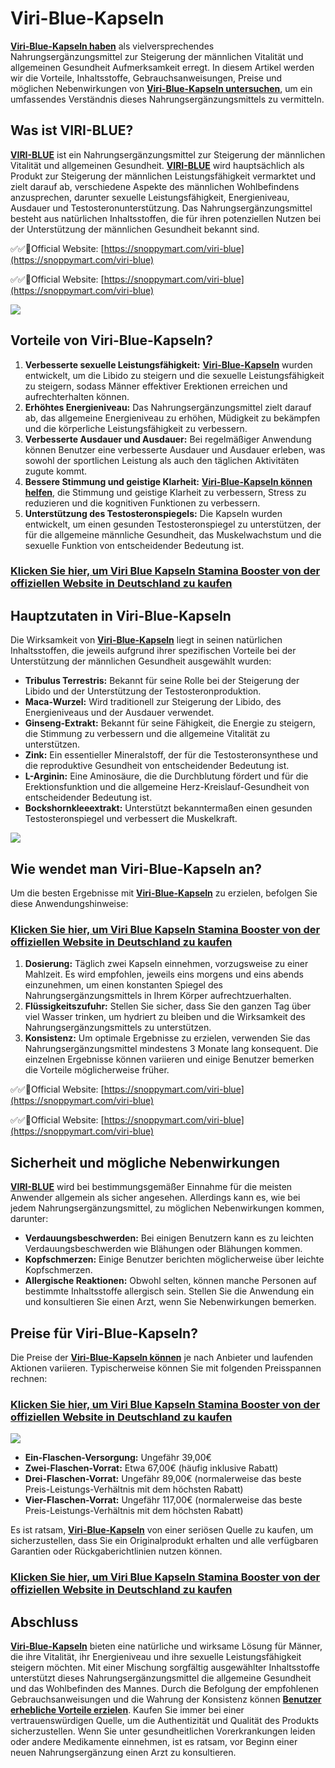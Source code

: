 # Viri-Blue-Kapseln
[**Viri-Blue-Kapseln haben**](https://sites.google.com/view/viri-blue/home) als vielversprechendes Nahrungsergänzungsmittel zur Steigerung der männlichen Vitalität und allgemeinen Gesundheit Aufmerksamkeit erregt. In diesem Artikel werden wir die Vorteile, Inhaltsstoffe, Gebrauchsanweisungen, Preise und möglichen Nebenwirkungen von [**Viri-Blue-Kapseln untersuchen**](https://groups.google.com/u/1/g/viri-blue/c/Er6Lp_xeO7o), um ein umfassendes Verständnis dieses Nahrungsergänzungsmittels zu vermitteln.

Was ist VIRI-BLUE?
------------------

[**VIRI-BLUE**](https://groups.google.com/u/1/g/viri-blue/c/Er6Lp_xeO7o) ist ein Nahrungsergänzungsmittel zur Steigerung der männlichen Vitalität und allgemeinen Gesundheit. [**VIRI-BLUE**](https://healthupdates2024.blogspot.com/2024/05/viri-blue-kapseln-inhaltsstoffe-und.html) wird hauptsächlich als Produkt zur Steigerung der männlichen Leistungsfähigkeit vermarktet und zielt darauf ab, verschiedene Aspekte des männlichen Wohlbefindens anzusprechen, darunter sexuelle Leistungsfähigkeit, Energieniveau, Ausdauer und Testosteronunterstützung. Das Nahrungsergänzungsmittel besteht aus natürlichen Inhaltsstoffen, die für ihren potenziellen Nutzen bei der Unterstützung der männlichen Gesundheit bekannt sind.

✅✅🔴Official Website: [https://snoppymart.com/viri-blue](https://snoppymart.com/viri-blue)

✅✅🔴Official Website: [https://snoppymart.com/viri-blue](https://snoppymart.com/viri-blue)

![](https://i.ibb.co/qBpscY3/Screenshot-30.png)

Vorteile von Viri-Blue-Kapseln?
-------------------------------

1.  **Verbesserte sexuelle Leistungsfähigkeit:** [**Viri-Blue-Kapseln**](https://colab.research.google.com/drive/1yxrCMG6a1FbJav8jCmaAvbsnOd4ZKV_8?usp=sharing) wurden entwickelt, um die Libido zu steigern und die sexuelle Leistungsfähigkeit zu steigern, sodass Männer effektiver Erektionen erreichen und aufrechterhalten können.
2.  **Erhöhtes Energieniveau:** Das Nahrungsergänzungsmittel zielt darauf ab, das allgemeine Energieniveau zu erhöhen, Müdigkeit zu bekämpfen und die körperliche Leistungsfähigkeit zu verbessern.
3.  **Verbesserte Ausdauer und Ausdauer:** Bei regelmäßiger Anwendung können Benutzer eine verbesserte Ausdauer und Ausdauer erleben, was sowohl der sportlichen Leistung als auch den täglichen Aktivitäten zugute kommt.
4.  **Bessere Stimmung und geistige Klarheit:** [**Viri-Blue-Kapseln können helfen**](https://bookshop.org/wishlists/37eb41feb81d2c671b077a5a51e09e91f2fe0a00), die Stimmung und geistige Klarheit zu verbessern, Stress zu reduzieren und die kognitiven Funktionen zu verbessern.
5.  **Unterstützung des Testosteronspiegels:** Die Kapseln wurden entwickelt, um einen gesunden Testosteronspiegel zu unterstützen, der für die allgemeine männliche Gesundheit, das Muskelwachstum und die sexuelle Funktion von entscheidender Bedeutung ist.

### [Klicken Sie hier, um Viri Blue Kapseln Stamina Booster von der offiziellen Website in Deutschland zu kaufen](https://snoppymart.com/viri-blue)

Hauptzutaten in Viri-Blue-Kapseln
---------------------------------

Die Wirksamkeit von [**Viri-Blue-Kapseln**](https://groups.google.com/g/viri-blue/c/CS_Ma301Nlg) liegt in seinen natürlichen Inhaltsstoffen, die jeweils aufgrund ihrer spezifischen Vorteile bei der Unterstützung der männlichen Gesundheit ausgewählt wurden:

*   **Tribulus Terrestris:** Bekannt für seine Rolle bei der Steigerung der Libido und der Unterstützung der Testosteronproduktion.
*   **Maca-Wurzel:** Wird traditionell zur Steigerung der Libido, des Energieniveaus und der Ausdauer verwendet.
*   **Ginseng-Extrakt:** Bekannt für seine Fähigkeit, die Energie zu steigern, die Stimmung zu verbessern und die allgemeine Vitalität zu unterstützen.
*   **Zink:** Ein essentieller Mineralstoff, der für die Testosteronsynthese und die reproduktive Gesundheit von entscheidender Bedeutung ist.
*   **L-Arginin:** Eine Aminosäure, die die Durchblutung fördert und für die Erektionsfunktion und die allgemeine Herz-Kreislauf-Gesundheit von entscheidender Bedeutung ist.
*   **Bockshornkleeextrakt:** Unterstützt bekanntermaßen einen gesunden Testosteronspiegel und verbessert die Muskelkraft.

![](https://i.ibb.co/sm6BNLD/Screenshot-31.png)

Wie wendet man Viri-Blue-Kapseln an?
------------------------------------

Um die besten Ergebnisse mit [**Viri-Blue-Kapseln**](https://filmfreeway.com/ViriBlueKapselnSteigernSieIhreSexpowerJetztbestellen) zu erzielen, befolgen Sie diese Anwendungshinweise:

### [Klicken Sie hier, um Viri Blue Kapseln Stamina Booster von der offiziellen Website in Deutschland zu kaufen](https://snoppymart.com/viri-blue)

1.  **Dosierung:** Täglich zwei Kapseln einnehmen, vorzugsweise zu einer Mahlzeit. Es wird empfohlen, jeweils eins morgens und eins abends einzunehmen, um einen konstanten Spiegel des Nahrungsergänzungsmittels in Ihrem Körper aufrechtzuerhalten.
2.  **Flüssigkeitszufuhr:** Stellen Sie sicher, dass Sie den ganzen Tag über viel Wasser trinken, um hydriert zu bleiben und die Wirksamkeit des Nahrungsergänzungsmittels zu unterstützen.
3.  **Konsistenz:** Um optimale Ergebnisse zu erzielen, verwenden Sie das Nahrungsergänzungsmittel mindestens 3 Monate lang konsequent. Die einzelnen Ergebnisse können variieren und einige Benutzer bemerken die Vorteile möglicherweise früher.

✅✅🔴Official Website: [https://snoppymart.com/viri-blue](https://snoppymart.com/viri-blue)

✅✅🔴Official Website: [https://snoppymart.com/viri-blue](https://snoppymart.com/viri-blue)

Sicherheit und mögliche Nebenwirkungen
--------------------------------------

[**VIRI-BLUE**](https://filmfreeway.com/ViriBlueKapselnSteigernSieIhreSexpowerJetztbestellen) wird bei bestimmungsgemäßer Einnahme für die meisten Anwender allgemein als sicher angesehen. Allerdings kann es, wie bei jedem Nahrungsergänzungsmittel, zu möglichen Nebenwirkungen kommen, darunter:

*   **Verdauungsbeschwerden:** Bei einigen Benutzern kann es zu leichten Verdauungsbeschwerden wie Blähungen oder Blähungen kommen.
*   **Kopfschmerzen:** Einige Benutzer berichten möglicherweise über leichte Kopfschmerzen.
*   **Allergische Reaktionen:** Obwohl selten, können manche Personen auf bestimmte Inhaltsstoffe allergisch sein. Stellen Sie die Anwendung ein und konsultieren Sie einen Arzt, wenn Sie Nebenwirkungen bemerken.

Preise für Viri-Blue-Kapseln?
-----------------------------

Die Preise der [**Viri-Blue-Kapseln können**](https://sourdough.com/posts/viri-blue-kapseln-%E2%80%93-beeilen-sie-sich-bei-ihrer-bestellung-mit-tollen-rabatten) je nach Anbieter und laufenden Aktionen variieren. Typischerweise können Sie mit folgenden Preisspannen rechnen:

### [Klicken Sie hier, um Viri Blue Kapseln Stamina Booster von der offiziellen Website in Deutschland zu kaufen](https://snoppymart.com/viri-blue)

![](https://i.ibb.co/xjmnjN1/Screenshot-29.png)

*   **Ein-Flaschen-Versorgung:** Ungefähr 39,00€
*   **Zwei-Flaschen-Vorrat:** Etwa 67,00€ (häufig inklusive Rabatt)
*   **Drei-Flaschen-Vorrat:** Ungefähr 89,00€ (normalerweise das beste Preis-Leistungs-Verhältnis mit dem höchsten Rabatt)
*   **Vier-Flaschen-Vorrat:** Ungefähr 117,00€ (normalerweise das beste Preis-Leistungs-Verhältnis mit dem höchsten Rabatt)

Es ist ratsam, **[Viri-Blue-Kapseln](https://www.yepdesk.com/viri-blue)** von einer seriösen Quelle zu kaufen, um sicherzustellen, dass Sie ein Originalprodukt erhalten und alle verfügbaren Garantien oder Rückgaberichtlinien nutzen können.

### [Klicken Sie hier, um Viri Blue Kapseln Stamina Booster von der offiziellen Website in Deutschland zu kaufen](https://snoppymart.com/viri-blue)

Abschluss
---------

[**Viri-Blue-Kapseln**](https://solucoes.microsoftcrmportals.com/forums/support-forum/df8a9d3e-531e-ef11-8ee7-000d3ac109aa) bieten eine natürliche und wirksame Lösung für Männer, die ihre Vitalität, ihr Energieniveau und ihre sexuelle Leistungsfähigkeit steigern möchten. Mit einer Mischung sorgfältig ausgewählter Inhaltsstoffe unterstützt dieses Nahrungsergänzungsmittel die allgemeine Gesundheit und das Wohlbefinden des Mannes. Durch die Befolgung der empfohlenen Gebrauchsanweisungen und die Wahrung der Konsistenz können [**Benutzer erhebliche Vorteile erzielen**](https://uosprodcrmportal.microsoftcrmportals.com/forums/support-forum/c88ea540-531e-ef11-a81c-6045bd8aeef1). Kaufen Sie immer bei einer vertrauenswürdigen Quelle, um die Authentizität und Qualität des Produkts sicherzustellen. Wenn Sie unter gesundheitlichen Vorerkrankungen leiden oder andere Medikamente einnehmen, ist es ratsam, vor Beginn einer neuen Nahrungsergänzung einen Arzt zu konsultieren.

